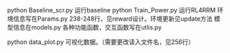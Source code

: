 python Baseline_scr.py 运行baseline
python Train_Power.py 运行RL4RRM
环境信息写在Params.py
	238-248行，见reward设计。环境更新见update方法
模型信息在models.py
各种功能函数，交互函数写在utlis.py

python data_plot.py 可视化数据。（需要更改读入文件名，见256行）
